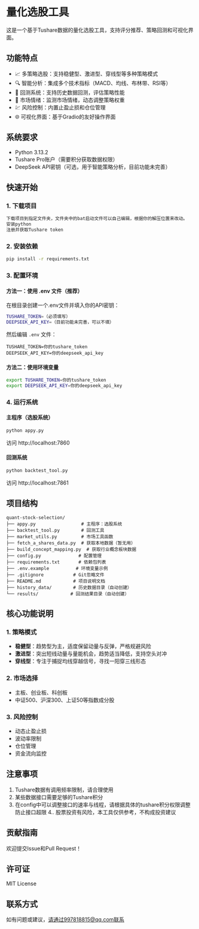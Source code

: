 # 量化选股工具

这是一个基于Tushare数据的量化选股工具，支持评分推荐、策略回测和可视化界面。

## 功能特点

- 📈 多策略选股：支持稳健型、激进型、穿线型等多种策略模式
- 🔍 智能分析：集成多个技术指标（MACD、均线、布林带、RSI等）
- 🔄 回测系统：支持历史数据回测，评估策略性能
- 🎯 市场情绪：监测市场情绪，动态调整策略权重
- 💹 风险控制：内置止盈止损和仓位管理
- 🌐 可视化界面：基于Gradio的友好操作界面

## 系统要求

- Python 3.13.2
- Tushare Pro账户（需要积分获取数据权限）
- DeepSeek API密钥（可选，用于智能策略分析，目前功能未完善）

## 快速开始

### 1. 下载项目
```bash
下载项目到指定文件夹，文件夹中的bat启动文件可以自己编辑，根据你的解压位置来改动。
安装python
注册并获取Tushare token
```

### 2. 安装依赖
```bash
pip install -r requirements.txt
```

### 3. 配置环境

#### 方法一：使用 .env 文件（推荐）
在根目录创建一个.env文件并填入你的API密钥：
```bash
TUSHARE_TOKEN=（必须填写）
DEEPSEEK_API_KEY=（目前功能未完善，可以不填）
```

然后编辑 `.env` 文件：
```
TUSHARE_TOKEN=你的tushare_token
DEEPSEEK_API_KEY=你的deepseek_api_key
```

#### 方法二：使用环境变量
```bash
export TUSHARE_TOKEN=你的tushare_token
export DEEPSEEK_API_KEY=你的deepseek_api_key
```

### 4. 运行系统

#### 主程序（选股系统）
```bash
python appy.py
```
访问 http://localhost:7860

#### 回测系统
```bash
python backtest_tool.py
```
访问 http://localhost:7861

## 项目结构

```
quant-stock-selection/
├── appy.py                 # 主程序：选股系统
├── backtest_tool.py        # 回测工具
├── market_utils.py         # 市场工具函数
├── fetch_a_shares_data.py  # 获取本地数据（暂无用）
├── build_concept_mapping.py  # 获取行业概念板块数据
├── config.py              # 配置管理
├── requirements.txt       # 依赖包列表
├── .env.example          # 环境变量示例
├── .gitignore           # Git忽略文件
├── README.md            # 项目说明文档
├── history_data/        # 历史数据目录（自动创建）
└── results/            # 回测结果目录（自动创建）
```

## 核心功能说明

### 1. 策略模式

- **稳健型**：趋势型为主，适度保留动量与反弹，严格规避风险
- **激进型**：突出短线动量与量能机会，趋势适当降低，支持空头对冲
- **穿线型**：专注于捕捉均线穿越信号，寻找一阳穿三线形态

### 2. 市场选择

- 主板、创业板、科创板
- 中证500、沪深300、上证50等指数成分股


### 3. 风险控制

- 动态止盈止损
- 波动率限制
- 仓位管理
- 资金流向监控

## 注意事项

1. Tushare数据有调用频率限制，请合理使用
2. 某些数据接口需要足够的Tushare积分
3. 在config中可以调整接口的速率与线程，请根据具体的tushare积分权限调整防止接口超限
4.. 股票投资有风险，本工具仅供参考，不构成投资建议

## 贡献指南

欢迎提交Issue和Pull Request！

## 许可证

MIT License

## 联系方式

如有问题或建议，请通过997818815@qq.com联系
